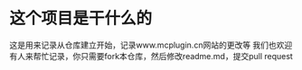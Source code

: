# 这个项目是干什么的
这是用来记录从仓库建立开始，记录www.mcplugin.cn网站的更改等
我们也欢迎有人来帮忙记录，你只需要fork本仓库，然后修改readme.md，提交pull 
request
